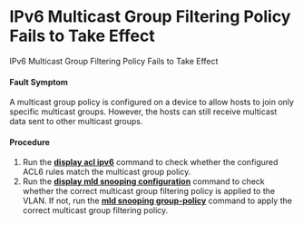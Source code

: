 IPv6 Multicast Group Filtering Policy Fails to Take Effect
==========================================================

IPv6 Multicast Group Filtering Policy Fails to Take Effect

#### Fault Symptom

A multicast group policy is configured on a device to allow hosts to join only specific multicast groups. However, the hosts can still receive multicast data sent to other multicast groups.


#### Procedure

1. Run the [**display acl ipv6**](cmdqueryname=display+acl+ipv6) command to check whether the configured ACL6 rules match the multicast group policy.
2. Run the [**display mld snooping configuration**](cmdqueryname=display+mldsnooping+configuration) command to check whether the correct multicast group filtering policy is applied to the VLAN. If not, run the [**mld snooping group-policy**](cmdqueryname=mldsnooping+group-policy) command to apply the correct multicast group filtering policy.